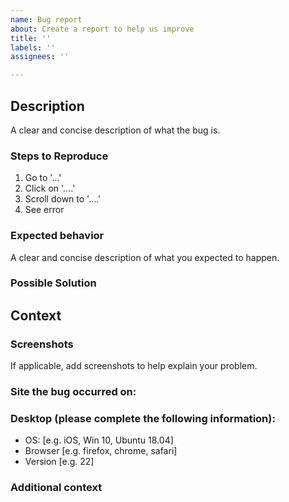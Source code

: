 ```yaml
---
name: Bug report
about: Create a report to help us improve
title: ''
labels: ''
assignees: ''

---
```


## Description
<!--- Provide a general summary of the issue in the title above and more detail here -->
A clear and concise description of what the bug is.

<!--- remove any sections below that you haven't filled out -->

### Steps to Reproduce
<!--- Provide a link to a live example, or an unambiguous set of steps to -->
<!--- reproduce this bug. Include code to reproduce, if relevant -->

1. Go to '...'
2. Click on '....'
3. Scroll down to '....'
4. See error

### Expected behavior
<!--- If you're describing a bug, tell us what should happen. If that is covered in -->
<!--- The description above, delete this section -->
A clear and concise description of what you expected to happen.

### Possible Solution
<!--- Not obligatory, but suggest an approach to fix for the bug -->

## Context
<!--- Delete any of the following sections that you didn't add information to -->

### Screenshots
If applicable, add screenshots to help explain your problem.

### Site the bug occurred on:
<!--- for example one of the following: -->
<!--- [staging](https://staging.riffplatform.com)-->
<!--- [grantthornton](https://grantthornton.riffplatform.com)-->
<!--- [emeritus](https://emeritus.riffplatform.com)-->
<!--- localhost (development machine)-->

### Desktop (please complete the following information):
 - OS: [e.g. iOS, Win 10, Ubuntu 18.04]
 - Browser [e.g. firefox, chrome, safari]
 - Version [e.g. 22]

### Additional context
<!--- Add any other context about the problem here. (e.g. console log info) -->
<!--- How has this issue affected you? What are you trying to accomplish? -->
<!--- Providing context helps us come up with a solution that is most useful in the real world -->

